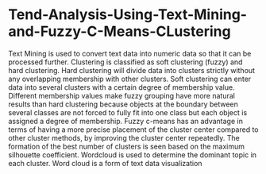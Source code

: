 # Tend-Analysis-Using-Text-Mining-and-Fuzzy-C-Means-CLustering
Text Mining is used to convert text data into numeric data so that it can be processed further. Clustering is classified as soft clustering (fuzzy) and hard clustering. Hard clustering will divide data into clusters strictly without any overlapping membership with other clusters. Soft clustering can enter data into several clusters with a certain degree of membership value. Different membership values make fuzzy grouping have more natural results than hard clustering because objects at the boundary between several classes are not forced to fully fit into one class but each object is assigned a degree of membership. Fuzzy c-means has an advantage in terms of having a more precise placement of the cluster center compared to other cluster methods, by improving the cluster center repeatedly. The formation of the best number of clusters is seen based on the maximum silhouette coefficient. Wordcloud is used to determine the dominant topic in each cluster. Word cloud is a form of text data visualization
